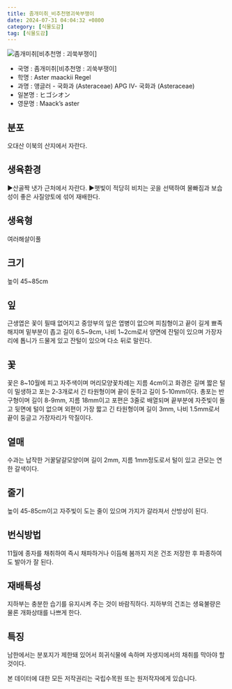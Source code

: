 ```yaml
---
title: 좀개미취_비추천명괴쑥부쟁이
date: 2024-07-31 04:04:32 +0800
category: [식물도감]
tag: [식물도감]
---
```




![좀개미취[비추천명 : 괴쑥부쟁이]](/fileUpload/plants/basic/Compositae/Aster/8013/2_th2.JPG)
- 국명 : 좀개미취[비추천명 : 괴쑥부쟁이]
- 학명 : Aster maackii Regel
- 과명 : 앵글러 - 국화과 (Asteraceae) APG Ⅳ- 국화과 (Asteraceae)
- 일본명 : ヒゴシオン
- 영문명 : Maack’s aster


## 분포
오대산 이북의 산지에서 자란다.
## 생육환경
▶산골짝 냇가 근처에서 자란다. ▶햇빛이 적당히 비치는 곳을 선택하여 물빠짐과 보습성이 좋은 사질양토에 섞어 재배한다.
## 생육형
여러해살이풀
## 크기
높이 45~85cm
## 잎
근생엽은 꽃이 필때 없어지고 중앙부의 잎은 엽병이 없으며 피침형이고 끝이 길게 뾰족해지며 밑부분이 좁고 길이 6.5~9cm, 나비 1~2cm로서 양면에 잔털이 있으며 가장자리에 톱니가 드물게 있고 잔털이 있으며 다소 뒤로 말린다.
## 꽃
꽃은 8~10월에 피고 자주색이며 머리모양꽃차례는 지름 4cm이고 화경은 길며 짧은 털이 밀생하고 포는 2-3개로서 긴 타원형이며 끝이 둔하고 길이 5-10mm이다. 총포는 반구형이며 길이 8-9mm, 지름 18mm이고 포편은 3줄로 배열되며 끝부분에 자줏빛이 돌고 뒷면에 털이 없으며 외편이 가장 짧고 긴 타원형이며 길이 3mm, 나비 1.5mm로서 끝이 둥글고 가장자리가 막질이다.
## 열매
수과는 납작한 거꿀달걀모양이며 길이 2mm, 지름 1mm정도로서 털이 있고 관모는 연한 갈색이다.
## 줄기
높이 45-85cm이고 자주빛이 도는 줄이 있으며 가지가 갈라져서 산방상이 된다.
## 번식방법
11월에 종자를 채취하여 즉시 채파하거나 이듬해 봄까지 저온 건조 저장한 후 파종하여도 발아가 잘 된다.
## 재배특성
지하부는 충분한 습기를 유지시켜 주는 것이 바람직하다. 지하부의 건조는 생육불량은 물론 개화상태를 나쁘게 한다.
## 특징
남한에서는 분포지가 제한돼 있어서 희귀식물에 속하며 자생지에서의 채취를 막아야 할 것이다.






본 데이터에 대한 모든 저작권리는 국립수목원 또는 원저작자에게 있습니다.
